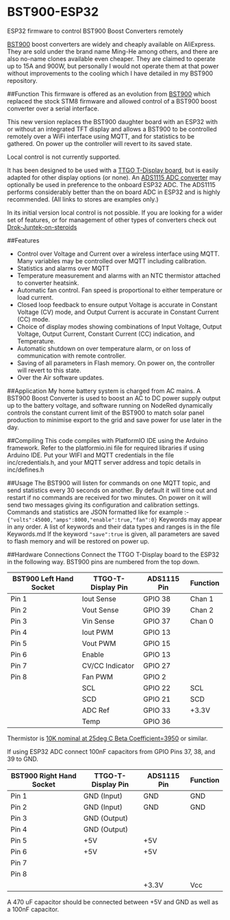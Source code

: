 # BST900-ESP32
ESP32 firmware to control BST900 Boost Converters remotely

[BST900](aliexpress.com/item/32838432319.html) boost converters are widely and cheaply available on AliExpress. They are sold under the brand name Ming-He among others, and there are also no-name clones available even cheaper.
They are claimed to operate up to 15A and 900W, but personally I would not operate them at that power without improvements to the cooling which I have detailed in my BST900 repository.

##Function
This firmware is offered as an evolution from [BST900](https://github.com/delboy711/BST900) which replaced the stock STM8 firmware and allowed control of a BST900 boost converter over a serial interface.

This new version replaces the BST900 daughter board with an ESP32 with or without an integrated TFT display and allows a BST900 
to be controlled remotely over a WiFi interface using MQTT, and for statistics to be gathered.
On power up the controller will revert to its saved state.

Local control is not currently supported. 

It has been designed to be used with a [TTGO T-Display board](aliexpress.com/item/33050667207.html), but is easily adapted for other display options (or none). An [ADS1115 ADC converter](aliexpress.com/item/32648046830.html) may optionally be used in preference to the onboard ESP32 ADC. The ADS1115 performs considerably better than the on board ADC in ESP32 and is highly recommended.
(All links to stores are examples only.)

In its initial version local control is not possible. If you are looking for a wider set of features, or for management of other types of converters check out 
[Drok-Juntek-on-steroids](https://github.com/rin67630/Drok-Juntek-on-steroids)

##Features

* Control over Voltage and Current over a wireless interface using MQTT.  Many variables may be controlled over MQTT including calibration.
* Statistics and alarms over MQTT
* Temperature measurement and alarms with an NTC thermistor attached to converter heatsink.
* Automatic fan control. Fan speed is proportional to either temperature or load current.
* Closed loop feedback to ensure output Voltage is accurate in Constant Voltage (CV) mode, and Output Current is accurate in Constant Current (CC) mode.
* Choice of display modes showing combinations of Input Voltage, Output Voltage, Output Current, Constant Current (CC) indication, and Temperature.
* Automatic shutdown on over temperature alarm, or on loss of communication with remote controller.
* Saving of all parameters in Flash memory. On power on, the controller will revert to this state.
* Over the Air software updates.


##Application
My home battery system is charged from AC mains. A BST900 Boost Converter is used to boost an AC to DC power supply output up to the battery voltage, and software
 running on NodeRed dynamically controls the constant current limit of the BST900 to match solar panel production to minimise export to the grid and save power for use later in the day.

##Compiling
This code compiles with PlatformIO IDE using the Arduino framework. Refer to the platformio.ini file for required libraries if using Arduino IDE.
Put your WIFI and MQTT credentials in the file inc/credentials.h, and your MQTT server address and topic details in inc/defines.h


##Usage
The BST900 will listen for commands on one MQTT topic, and send statistics every 30 seconds on another. By default it will time out and restart if no commands are 
received for two minutes. On power on it will send two messages giving its configuration and calibration settings.
Commands and statistics are JSON formatted like for example :-
<code>{"volts":45000,"amps":8000,"enable":true,"fan":0}</code>
Keywords may appear in any order. A list of keywords and their data types and ranges is in the file Keywords.md
If the keyword `"save":true` is given, all parameters are saved to flash memory and will be restored on power up.

##Hardware Connections
Connect the TTGO T-Display board to the ESP32 in the following way. BST900 pins are numbered from the top down.

|BST900 Left Hand Socket | TTGO-T-Display Pin | ADS1115 Pin | Function
| ------- | -------------|-----------------|------------------------------------|
| Pin 1 | Iout Sense | GPIO 38 | Chan 1 | Current sense. Use either ADS115 or ESP32 pins | 
| Pin 2 | Vout Sense | GPIO 39 | Chan 2 | Voltage out sense. |
| Pin 3 | Vin Sense  | GPIO 37 | Chan 0 | Voltage in sense. |
| Pin 4 | Iout PWM   | GPIO 13 |        | Constant Current threshold control |
| Pin 5 | Vout PWM   | GPIO 15 |        | Voltage out control |
| Pin 6 | Enable     | GPIO 13 |        | Converter Enable |
| Pin 7 | CV/CC Indicator | GPIO 27 |   | Constant Voltage/Constant Current Indicator |
| Pin 8 | Fan PWM    | GPIO 2  |        | Fan speed control |
|       |   SCL      | GPIO 22 | SCL    | I2C Clock |
|       |   SCD      | GPIO 21 | SCD    | I2C Data |
|       | ADC Ref    | GPIO 33 | +3.3V  | Connect to 3.3V power rail. Used to compare with NTC temp reading |
|       | Temp       | GPIO 36 |        | Connect up as +3.3V--10k resistor--GPIO 36--NTC Thermistor--GND |

Thermistor is [10K nominal at 25deg C Beta Coefficient=3950](https://lcsc.com/product-detail/NTC-Thermistors_Nanjing-Shiheng-Elec-MF52A103J3950-A1_C123378.html) or similar.

If using ESP32 ADC connect 100nF capacitors from GPIO Pins 37, 38, and 39 to GND.
 

BST900 Right Hand Socket | TTGO-T-Display Pin | ADS1115 Pin | Function
| ------- | -------------|-----------------|------------------------------------|
| Pin 1 | GND (Input) | GND | GND | Ground | 
| Pin 2 | GND (Input) | GND | GND | Ground |
| Pin 3 | GND (Output) |    |     | Do NOT CONNECT Connecting GNDs together disrupts Iout sense |
| Pin 4 | GND (Output) |    |     | Do NOT CONNECT Connecting GNDs together disrupts Iout sense |
| Pin 5 | +5V          | +5V  |    | 5V Power rail  |
| Pin 6 | +5V          | +5V  |    | 5V Power rail  |
| Pin 7 |              |      |    | Tx pin (not used) |
| Pin 8 |              |      |    | Rx pin (not used) |
|       |              | +3.3V | Vcc | ADS1115 power |

A 470 uF capacitor should be connected between +5V and GND as well as a 100nF capacitor.


